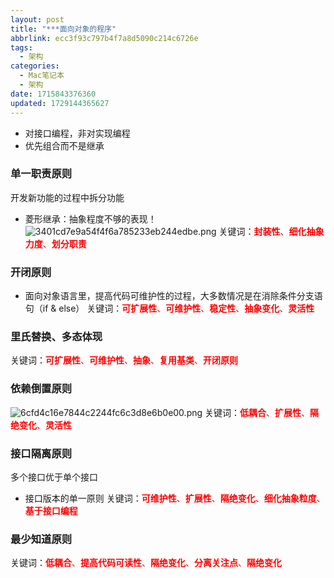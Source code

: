 ```yaml
---
layout: post
title: "***面向对象的程序"
abbrlink: ecc3f93c797b4f7a8d5090c214c6726e
tags:
  - 架构
categories:
  - Mac笔记本
  - 架构
date: 1715843376360
updated: 1729144365627
---
```


- 对接口编程，非对实现编程
- 优先组合而不是继承

### 单一职责原则

开发新功能的过程中拆分功能

- 菱形继承：抽象程度不够的表现！
  ![3401cd7e9a54f4f6a785233eb244edbe.png](/resources/f477f67f48e34c3da13098eb8ef7513f.png)
  关键词：<font color ="#f00">**封装性**、**细化抽象力度**、**划分职责**</font>

### 开闭原则

- 面向对象语言里，提高代码可维护性的过程，大多数情况是在消除条件分支语句（if & else）
  关键词：<font color ="#f00">**可扩展性**、**可维护性**、**稳定性**、**抽象变化**、**灵活性**</font>

### 里氏替换、多态体现

关键词：<font color ="#f00">**可扩展性**、**可维护性**、**抽象**、**复用基类**、**开闭原则**</font>

### 依赖倒置原则

![6cfd4c16e7844c2244fc6c3d8e6b0e00.png](/resources/eb88d4d6a5f04fae8a51491aa7000bc3.png)
关键词：<font color ="#f00">**低耦合**、**扩展性**、**隔绝变化**、**灵活性**</font>

### 接口隔离原则

多个接口优于单个接口

- 接口版本的单一原则
  关键词：<font color ="#f00">**可维护性**、**扩展性**、**隔绝变化**、**细化抽象粒度**、**基于接口编程**</font>

### 最少知道原则

关键词：<font color ="#f00">**低耦合**、**提高代码可读性**、**隔绝变化**、**分离关注点**、**隔绝变化**</font>
